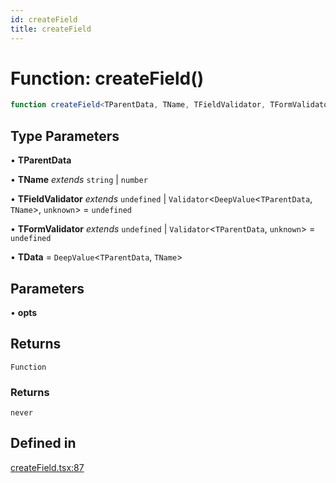 ```yaml
---
id: createField
title: createField
---
```


# Function: createField()

```ts
function createField<TParentData, TName, TFieldValidator, TFormValidator, TData>(opts): () => never
```

## Type Parameters

• **TParentData**

• **TName** *extends* `string` \| `number`

• **TFieldValidator** *extends* `undefined` \| `Validator`\<`DeepValue`\<`TParentData`, `TName`\>, `unknown`\> = `undefined`

• **TFormValidator** *extends* `undefined` \| `Validator`\<`TParentData`, `unknown`\> = `undefined`

• **TData** = `DeepValue`\<`TParentData`, `TName`\>

## Parameters

• **opts**

## Returns

`Function`

### Returns

`never`

## Defined in

[createField.tsx:87](https://github.com/TanStack/form/blob/main/packages/solid-form/src/createField.tsx#L87)
